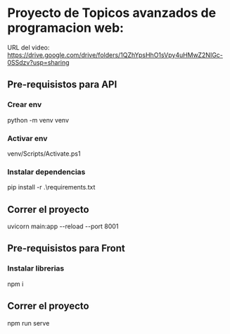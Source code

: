 # Proyecto de Topicos avanzados de programacion web:

URL del video:
https://drive.google.com/drive/folders/1QZhYpsHhO1sVpy4uHMwZ2NIGc-0SSdzv?usp=sharing

## Pre-requisistos para API

### Crear env

python -m venv venv

### Activar env

venv/Scripts/Activate.ps1

### Instalar dependencias

pip install -r .\requirements.txt

## Correr el proyecto

uvicorn main:app --reload --port 8001

## Pre-requisistos para Front

### Instalar librerias

npm i

## Correr el proyecto

npm run serve
